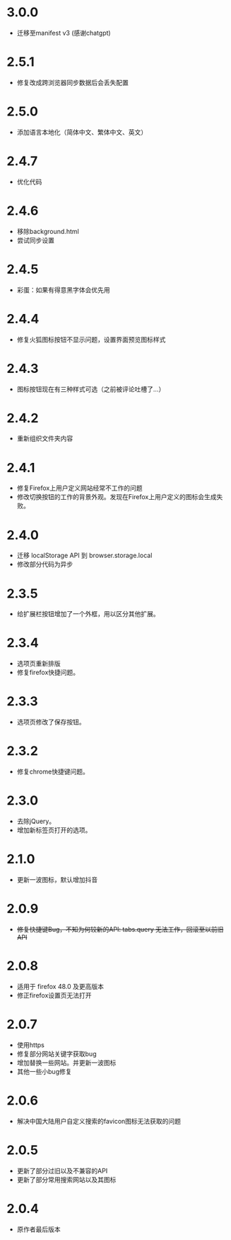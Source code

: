 # 3.0.0
- 迁移至manifest v3 (感谢chatgpt)

# 2.5.1
- 修复改成跨浏览器同步数据后会丢失配置

# 2.5.0
- 添加语言本地化（简体中文、繁体中文、英文）

# 2.4.7
- 优化代码

# 2.4.6
- 移除background.html
- 尝试同步设置

# 2.4.5
- 彩蛋：如果有得意黑字体会优先用

# 2.4.4
- 修复火狐图标按钮不显示问题，设置界面预览图标样式

# 2.4.3
- 图标按钮现在有三种样式可选（之前被评论吐槽了...）

# 2.4.2
- 重新组织文件夹内容

# 2.4.1
- 修复Firefox上用户定义网站经常不工作的问题
- 修改切换按钮的工作的背景外观。发现在Firefox上用户定义的图标会生成失败。

# 2.4.0
- 迁移 localStorage API 到 browser.storage.local
- 修改部分代码为异步

# 2.3.5
- 给扩展栏按钮增加了一个外框，用以区分其他扩展。

# 2.3.4
- 选项页重新排版
- 修复firefox快捷问题。

# 2.3.3
- 选项页修改了保存按钮。

# 2.3.2
- 修复chrome快捷键问题。

# 2.3.0
- 去除jQuery。
- 增加新标签页打开的选项。

# 2.1.0
- 更新一波图标，默认增加抖音

# 2.0.9
- ~~修复快捷键Bug，不知为何较新的API: tabs.query 无法工作，回滚至以前旧API~~

# 2.0.8
- 适用于 firefox 48.0 及更高版本
- 修正firefox设置页无法打开

# 2.0.7
- 使用https
- 修复部分网站关键字获取bug
- 增加替换一些网站。并更新一波图标
- 其他一些小bug修复

# 2.0.6
- 解决中国大陆用户自定义搜索的favicon图标无法获取的问题

# 2.0.5
- 更新了部分过旧以及不兼容的API
- 更新了部分常用搜索网站以及其图标

# 2.0.4
- 原作者最后版本